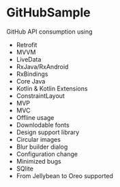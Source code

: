 # GitHubSample
GitHub API consumption using
- Retrofit
- MVVM
- LiveData
- RxJava/RxAndroid
- RxBindings
- Core Java
- Kotlin & Kotlin Extensions
- ConstraintLayout
- MVP
- MVC
- Offline usage
- Downlodable fonts
- Design support library
- Circular images
- Blur builder dialog
- Configuration change
- Minimized bugs
- SQlite
- From Jellybean to Oreo supported
